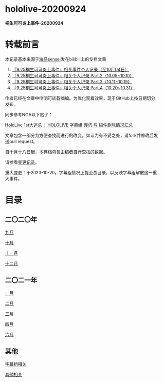 # hololive-20200924
**桐生可可炎上事件-20200924**

# 转载前言

本记录基本来源于[海马sensei](https://space.bilibili.com/434145079)发在bilibili上的专栏文章

1. [『9.25桐生可可炎上事件』相关事件个人记录（至10月04日）](https://www.bilibili.com/read/cv7853331)
2. [『9.25桐生可可炎上事件』相关个人记录 Part.2（10.05~10.10）](https://www.bilibili.com/read/cv7921642)
3. [『9.25桐生可可炎上事件』相关个人记录 Part.3（10.11~10.19）](https://www.bilibili.com/read/cv8024680)
4. [『9.25桐生可可炎上事件』相关个人记录 Part.4（10.20~10.31）](https://www.bilibili.com/read/cv8332795)

作者已经在文章中申明可转载摘编。为优化观看效果，现于GitHub上按日期切分发布。

同步参考NGA以下贴子：

[HoloLive 1st大逃杀！](https://bbs.nga.cn/read.php?tid=23809268)
[HOLOLIVE 字幕组 弃坑 与 稿件删除情况汇总](https://bbs.nga.cn/read.php?tid=23789238)

文章包含一部分为方便查找而进行的改变。如认为有不妥之处，请fork并修改后发送pull request。

自十月十八日起，本存档包含由编者自行查找的数据。

请参看[变更记录](Changelog.md)。

重大变更：于2020-10-20，字幕组情况上提至总目录，以反映字幕组解散这一重大事件。

# 目录

## 二〇二〇年

[九月](TOC.md#九月)

[十月](TOC.md#十月)

[十一月](TOC.md#十一月)

[十二月](TOC.md#十二月)

## 二〇二一年

[一月](TOC.md#一月)

[二月](TOC.md#二月)

[三月](TOC.md#三月)

[四月](TOC.md#四月)

[六月](TOC.md#六月)

## 其他

[字幕组相关](Extra/Fansub/README.md)

[其他相关](Extra/README.md)
